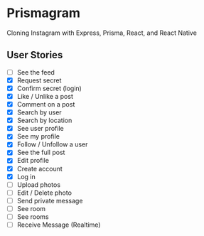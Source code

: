 # Prismagram
Cloning Instagram with Express, Prisma, React, and React Native

## User Stories 

- [ ] See the feed
- [x] Request secret
- [x] Confirm secret (login)
- [x] Like / Unlike a post
- [x] Comment on a post
- [x] Search by user
- [x] Search by location
- [x] See user profile
- [x] See my profile
- [x] Follow / Unfollow a user
- [x] See the full post
- [x] Edit profile
- [x] Create account
- [x] Log in
- [ ] Upload photos
- [ ] Edit / Delete photo
- [ ] Send private message
- [ ] See room
- [ ] See rooms
- [ ] Receive Message (Realtime)